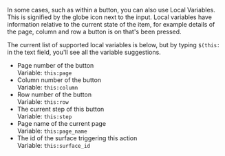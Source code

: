 In some cases, such as within a button, you can also use Local Variables. This is signified by the globe icon next to the input. Local variables have information relative to the current state of the item, for example details of the page, column and row a button is on that's been pressed.

The current list of supported local variables is below, but by typing `$(this:` in the text field, you'll see all the variable suggestions.

- Page number of the button  
  Variable: `this:page`
- Column number of the button  
  Variable: `this:column`
- Row number of the button  
  Variable: `this:row`
- The current step of this button  
  Variable: `this:step`
- Page name of the current page  
  Variable: `this:page_name`
- The id of the surface triggering this action  
  Variable: `this:surface_id`
